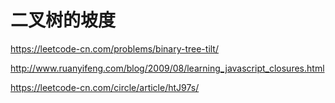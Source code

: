 # 二叉树的坡度

https://leetcode-cn.com/problems/binary-tree-tilt/

http://www.ruanyifeng.com/blog/2009/08/learning_javascript_closures.html

https://leetcode-cn.com/circle/article/htJ97s/
